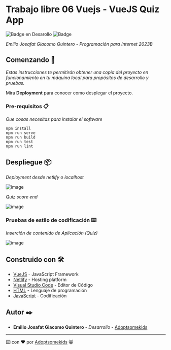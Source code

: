 # Trabajo libre 06 Vuejs - VueJS Quiz App 

   ![Badge en Desarollo](https://img.shields.io/badge/STATUS-Desarrollo%20Completo-blue)
   ![Badge](https://img.shields.io/pypi/status/aiogram.svg?style=flat-square)

_Emilio Josafat Giacomo Quintero - Programación para Internet 2023B_

## Comenzando 🚀

_Estas instrucciones te permitirán obtener una copia del proyecto en funcionamiento en tu máquina local para propósitos de desarrollo y pruebas._

Mira **Deployment** para conocer como desplegar el proyecto.


### Pre-requisitos 📋

_Que cosas necesitas para instalar el software_

```
npm install
npm run serve
npm run build
npm run test
npm run lint
```

## Despliegue 📦

_Deployment desde netlify o localhost_

![image](https://github.com/Adoptsomekids/Quiz-VueJS/assets/83385717/e97ddd92-13c9-45f2-9948-b591d095889c)

_Quiz score end_

![image](https://github.com/Adoptsomekids/Quiz-VueJS/assets/83385717/12566f9d-558e-45be-bbc9-97f227ddf89c)

### Pruebas de estilo de codificación ⌨️

_Inserción de contenido de Aplicación (Quiz)_

![image](https://github.com/Adoptsomekids/Quiz-VueJS/assets/83385717/9497096f-640b-4c9f-94f2-50eab38d512d)

## Construido con 🛠️

* [VueJS](https://vuejs.org/) - JavaScript Framework
* [Netlify](https://www.netlify.com/) -  Hosting platform
* [Visual Studio Code](https://code.visualstudio.com/) - Editor de Código
* [HTML](https://html.com/document/) - Lenguaje de programación
* [JavaScript](https://developer.mozilla.org/en-US/docs/Web/JavaScript) - Codificación

## Autor ✒️

* **Emilio Josafat Giacomo Quintero** - *Desarrollo* - [Adoptsomekids](https://github.com/Adoptsomekids)

---
⌨️ con ❤️ por [Adoptsomekids](https://github.com/Adoptsomekids) 😸

